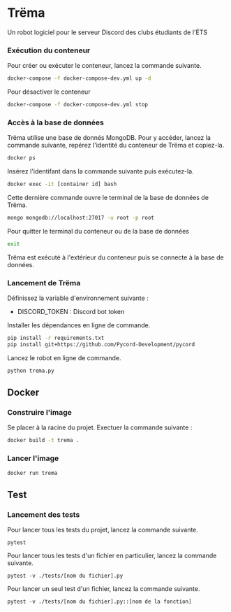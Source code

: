 # Trëma

Un robot logiciel pour le serveur Discord des clubs étudiants de l'ÉTS

### Exécution du conteneur

Pour créer ou exécuter le conteneur, lancez la commande suivante.

```bash
docker-compose -f docker-compose-dev.yml up -d
```

Pour désactiver le conteneur

```bash
docker-compose -f docker-compose-dev.yml stop
```

### Accès à la base de données

Trëma utilise une base de donnés MongoDB. Pour y accéder, lancez la commande
suivante, repérez l'identité du conteneur de Trëma et copiez-la.

```bash
docker ps
```

Insérez l'identifant dans la commande suivante puis exécutez-la.

```bash
docker exec -it [container id] bash
```

Cette dernière commande ouvre le terminal de la base de données de Trëma.

```bash
mongo mongodb://localhost:27017 -u root -p root
```

Pour quitter le terminal du conteneur ou de la base de données

```bash
exit
```

Trëma est exécuté à l'extérieur du conteneur puis se connecte à la base de
données.

### Lancement de Trëma

Définissez la variable d'environnement suivante :
- DISCORD_TOKEN : Discord bot token

Installer les dépendances en ligne de commande.

```bash
pip install -r requirements.txt
pip install git+https://github.com/Pycord-Development/pycord
```

Lancez le robot en ligne de commande.

```bash
python trema.py
```

## Docker

### Construire l'image

Se placer à la racine du projet.
Exectuer la commande suivante :

```bash
docker build -t trema .
```

### Lancer l'image

```bash
docker run trema
```

## Test

### Lancement des tests


Pour lancer tous les tests du projet, lancez
la commande suivante.
```
pytest
```

Pour lancer tous les tests d'un fichier en particulier, lancez
la commande suivante.
```
pytest -v ./tests/[nom du fichier].py
```

Pour lancer un seul test d'un fichier, lancez la commande
suivante.
```
pytest -v ./tests/[nom du fichier].py::[nom de la fonction]
